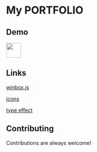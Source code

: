 # My PORTFOLIO

## Demo

<img src="https://media.giphy.com/media/vFKqnCdLPNOKc/giphy.gif" width="40" height="40" />








  
## Links
[winbox.js](https://github.com/nextapps-de/winbox)

[icons](https://icons8.com )

[type effect](https://readme-typing-svg.herokuapp.com/demo/)
  
## Contributing

Contributions are always welcome!


